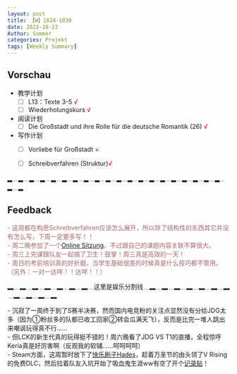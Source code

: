 ```yaml
---
layout: post
title: 【W】1024-1030
date: 2022-10-23
Author: Sommer
categories: Projekt
tags: [Weekly Summary]
--- 
```



## Vorschau
 
- <font style="background:#fcf2f4">教学计划</font>
  - [ ] L13：Texte 3-5 <font color=red>√</font>
  - [ ] Wiederholungskurs <font color=red>√</font>
- <font style="background:#fcf2f4">阅读计划</font>
  - [ ] Die Großstadt und ihre Rolle für die deutsche Romantik (26) <font color=red>√</font>
- <font style="background:#fcf2f4">写作计划</font>
  - [ ] Vorliebe für Großstadt <font color=green>×</font>
  - [ ] Schreibverfahren (Struktur)<font color=red>√</font>


▂﹍▂﹍▂﹍▂﹍▂﹍▂﹍▂﹍▂﹍▂﹍▂﹍▂﹍▂﹍▂﹍▂﹍▂﹍▂﹍▂﹍▂﹍▂﹍▂﹍▂﹍▂

## Feedback

<font style="color:#a66870">- 这周都在构思Schreibverfahren应该怎么展开，所以除了结构性的东西其它并没有怎么写，下周一定要多写！！</font><br>
<font style="color:#a66870">- 周二晚参加了一个<a href="https://sommer0708.github.io/posts/R1/" title="Notiz und Kommentar zur Sitzung E.T.A. Hoffmann übersetzen">Online Sitzung</a>，不过跟自己的课题内容关联不算很大。 </font><br>
<font style="color:#a66870">- 周三上完课跟队友一起搞了卫生！鼓掌！周三真是高效的一天！</font><br>
<font style="color:#a66870">- 周日的考前培训真的好折磨，当学生基础很差的时候真是什么技巧都不管用。（另外：一对一达咩！！达咩！！）</font><br>



▂﹍▂﹍▂﹍▂﹍▂﹍▂﹍▂﹍这里是娱乐分割线﹍▂﹍▂﹍▂﹍▂﹍▂﹍▂﹍▂﹍▂﹍▂﹍▂﹍▂

<font style="color:##dfabb9">- 沉寂了一周终于到了S赛半决赛，然而国内电竞粉的关注点显然没有分给JDG太多（因为①粉丝多的队都已收工回家②转会瓜满天飞），反而是比完一堆人跳出来嘲讽玩得真不行……</font><br>
<font style="color:##dfabb9">- 但LCK的新生代真的玩得挺不错的！周六晚看了JDG VS T1的直播，全程惊呼Keria真是好厉害啊（反观我的软辅……呵呵呵呵）</font><br>
<font style="color:##dfabb9">- Steam方面，这周暂时放下了<a href="https://sommer0708.github.io/posts/S1/" title="Hades-Der Ausweg aus der Hölle">快乐刷子Hades</a>，趁着万圣节的由头领了V Rising的免费DLC，然后拉着队友入坑开始了吸血鬼生涯ww有空了开个<a href="https://sommer0708.github.io/posts/S2/" title="V Rising-谁说吸血鬼不种地？">记录贴</a>！</font><br>


